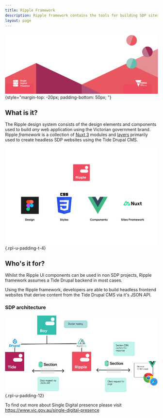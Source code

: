 ```yaml
---
title: Ripple Framework
description: Ripple framework contains the tools for building SDP sites using the Ripple design system components.
layout: page
---
```


![Ripple Framework](/assets/img/ripple-header.png){style="margin-top: -20px; padding-bottom: 50px; "}


## What is it?

The Ripple design system consists of the design elements and components used to build _any_ web application using the Victorian government brand. Ripple _framework_ is a collection of [Nuxt 3](2.key-concepts/1.nuxt.md) modules and [layers](2.key-concepts/2.nuxt-layers.md) primarily used to create headless SDP websites using the Tide Drupal CMS.


![ripple is made up of Figma design, CSS styles, Vue JS components and Nuxt JS Sites](/assets/img/modules/rpl-modules.png){.rpl-u-padding-t-4}


## Who's it for?

Whilst the Ripple UI components can be used in non SDP projects, Ripple framework assumes a Tide Drupal backend in most cases. 

Using the Ripple framework, developers are able to build headless frontend websites that derive content from the Tide Drupal CMS via it's JSON API.

### SDP architecture

![SDP Architecture](/assets/img/modules/sdp-architecture.png){.rpl-u-padding-12}


To find out more about Single Digital presence please visit https://www.vic.gov.au/single-digital-presence


